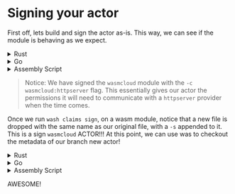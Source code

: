 # Signing your actor

First off, lets build and sign the actor as-is.  This way, we can see if the module is behaving as we expect.


<details>
  <summary>Rust</summary>
  Build it!    
  
  `cargo build --release`{{execute}}   
  
  Sign it!   
  `wash claims sign target/wasm32-unknown-unknown/release/calculator.wasm -c wasmcloud:httpserver --name "calculator" --ver 0.1.0 --rev 0`{{execute}}
</details>
<details>
  <summary>Go</summary>

  Build it!   
  `mkdir -p build && tinygo build -o build/calculator.wasm -target wasm -no-debug main.go`{{execute}}    
  
  Sign it!  
  `wash claims sign build/calculator.wasm -c wasmcloud:httpserver --name "calculator" --ver 0.1.0 --rev 0`{{execute}}   
  
</details>
<details>
  <summary>Assembly Script</summary>
  
  Build it!
  ????
  Sign it!
  ????
</details>

> Notice: We have signed the `wasmcloud` module with the `-c wasmcloud:httpserver` flag.  This essentially gives our actor the permissions it will need to communicate with a `httpserver` provider when the time comes.

Once we run `wash claims sign`, on a wasm module, notice that a new file is dropped with the same name as our original file, with a `-s` appended to it.  This is a sign `wasmcloud` ACTOR!!!  At this point, we can use was to checkout the metadata of our branch new actor!

<details>
  <summary>Rust</summary>
  Inspect it!  
  
  `wash claims inspect target/wasm32-unknown-unknown/release/calculator_s.wasm`{{execute}} 
</details>
<details>
  <summary>Go</summary>

  Inspect it!   
  `wash claims inspect build/calculator_s.wasm`{{execute}}
</details>
<details>
  <summary>Assembly Script</summary>
  
  Inspect it!
  ????
</details>

AWESOME!

